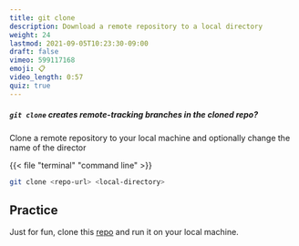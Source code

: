 ```yaml
---
title: git clone
description: Download a remote repository to a local directory
weight: 24
lastmod: 2021-09-05T10:23:30-09:00
draft: false
vimeo: 599117168
emoji: 📋
video_length: 0:57
quiz: true
---
```


<quiz-modal options="true:false" answer="true" prize="14">
  <h5><code>git clone</code> creates remote-tracking branches in the cloned repo?</h5>
</quiz-modal>

Clone a remote repository to your local machine and optionally change the name of the director

{{< file "terminal" "command line" >}}

```bash
git clone <repo-url> <local-directory>
```

## Practice

Just for fun, clone this [repo](https://github.com/fireship-io/wavy-curvey-blobby-website) and run it on your local machine.
